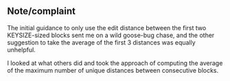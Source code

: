 ## Note/complaint
The initial guidance to only use the edit distance between the first two KEYSIZE-sized blocks sent me on a wild goose-bug chase, and the other suggestion to take the average of the first 3 distances was equally unhelpful.  

I looked at what others did and took the approach of computing the average of the maximum number of unique distances between consecutive blocks.
